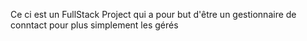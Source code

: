 Ce ci est un FullStack Project qui a pour but d'être un gestionnaire de conntact pour plus simplement les gérés

